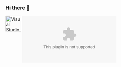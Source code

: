 ### Hi there 👋

<!--
**RahafJ96/RahafJ96** is a ✨ _special_ ✨ repository because its `README.md` (this file) appears on your GitHub profile.

Here are some ideas to get you started:

- 🔭 I’m currently working on ...
- 🌱 I’m currently learning ...
- 👯 I’m looking to collaborate on ...
- 🤔 I’m looking for help with ...
- 💬 Ask me about ...
- 📫 How to reach me: ...
- 😄 Pronouns: ...
- ⚡ Fun fact: ...
-->

[<img align="left" alt="Visual Studio Code" width="50px" src="https://cdn1.iconfinder.com/data/icons/logos-brands-in-colors/231/among-us-player-white-256.png" />](www.google.com)

 [![<img align="left" alt="Visual Studio Code" width="50px" src="https://cdn1.iconfinder.com/data/icons/logos-brands-in-colors/231/among-us-player-white-256.png" />](www.google.com)](www.google.com)
